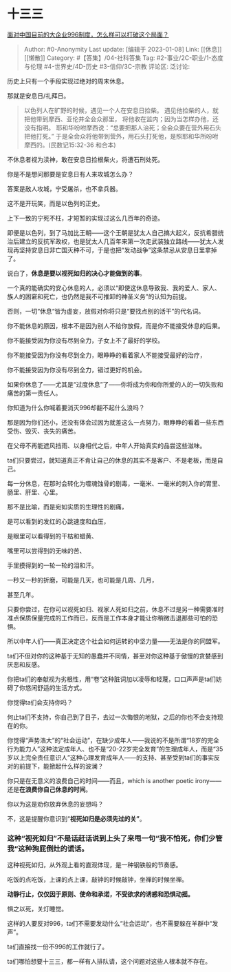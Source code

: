 # 十三三
[面对中国目前的大企业996制度，怎么样可以打破这个局面？](https://www.zhihu.com/question/443196572/answer/2833386622)

> Author: #0-Anonymity
> Last update: [编辑于 2023-01-08]
> Link: [[休息]] [[懒散]]
> Category: #【答集】/04-社科答集
> Tag: #2-事业/2C-职业/1-态度与伦理 #4-世界史/4D-历史 #3-信仰/3C-宗教
> 评论区:
> 泛讨论:

历史上只有一个手段实现过绝对的周末休息。

那就是安息日/礼拜日。

> 以色列人在旷野的时候，遇见一个人在安息日捡柴。 遇见他捡柴的人，就把他带到摩西、亚伦并全会众那里， 将他收在监内；因为当怎样办他，还没有指明。 耶和华吩咐摩西说：“总要把那人治死；全会众要在营外用石头把他打死。” 于是全会众将他带到营外，用石头打死他，是照耶和华所吩咐摩西的。(民数记15:32-36 和合本)

不休息者视为渎神，敢在安息日捡根柴火，将遭石刑处死。

你是不是想问那要是安息日有人来攻城怎么办？

答案是敌人攻城，宁受屠杀，也不拿兵器。

这不是开玩笑，而是以色列的正史。

上下一致的宁死不枉，才短暂的实现过这么几百年的奇迹。

即便是以色列，到了马加比王朝——这个王朝是犹太人自己搞大起义，反抗希腊统治后建立的反抗军政权，也是犹太人几百年来第一次走武装独立路线——犹太人发现再坚持安息日非亡国灭种不可，于是也把“发动战争”这条禁忌从安息日里拿掉了。

说白了，**休息是要以视死如归的决心才能做到的事**。

一个真的能确实的安心休息的人，必须以“即使这休息导致我、我的爱人、家人、族人的困窘和死亡，也仍然是我不可推卸的神圣义务”的认知为前提。

否则，一切“休息“皆为虚妄，放假对你将只是“要找点别的活干”的代名词。

你不能休息的原因，根本不是因为别人不给你放假，而是你不能接受休息的后果。

你不能接受因为你没有尽到全力，子女上不了最好的学校。

你不能接受因为你没有尽到全力，眼睁睁的看着家人不能接受最好的治疗，

你不能接受因为你没有尽到全力，错过更好的机会。

如果你休息了——尤其是“过度休息”了——你将成为你和你所爱的人的一切失败和痛苦的第一责任人。

你知道为什么你喊着要消灭996却翻不起什么浪吗？

那是因为你们还小，还没有体会过因为就差这么一点努力，眼睁睁的看着一些东西受伤、毁灭、丧失的痛苦。

在父母不再能遮风挡雨、以身相代之后，中年人开始真实的品尝这些滋味。

ta们只要尝过，就知道真正不肯让自己的休息的其实不是客户、不是老板，而是自己。

每一分休息，在那时会转化为噬魂蚀骨的剧毒，一毫米、一毫米的刺入你的胃里、肠里、肝里、心里。

那不是比喻，而是宛如实质的生理性的剧痛，

是可以看到的发红的心跳速度和血压，

是眼里可以看得到的干枯和蜡黄、

嘴里可以尝得到的无味的苦、

手里摸得到的一轮一轮的泪和汗。

一秒又一秒的折磨，可能是几天，也可能是几周、几月，

甚至几年。

只要你尝过，在你可以视死如归、视家人死如归之前，休息不过是另一种需要准时准点保质保量完成的工作而已，反而是工作本身才能让你稍微击退那些可怕的恐惧。

所以中年人们——真正决定这个社会如何运转的中坚力量——无法是你的同盟军。

ta们不但对你的这种基于无知的愚蠢并不同情，甚至对你这种基于傲慢的贪婪感到厌恶和反感。

你把ta们的奉献视为劣根性，用“卷”这种脏词加以凌辱和轻蔑，口口声声是ta们妨碍了你悠闲舒适的生活方式。

你觉得ta们会支持你吗？

何止ta们不支持，你自己到了日子，去过一次悔恨的地狱，之后的你也不会支持现在的你。

你觉得“声势浩大”的“社会运动”，在缺少成年人——我说的不是所谓“18岁的完全行为能力人”这种法定成年人、也不是“20-22岁完全发育”的生理成年人，而是“35岁以上完全责任意识人”这种心理发育成年人——的支持、甚至受到ta们的事实反对的前提下，能掀起什么样的波澜？

你只是在无意义的浪费自己的时间——而且，which is another poetic irony——还是**在浪费你自己休息的时间**。

你以为这是劝你放弃休息的妄想吗？

不，这是提醒你意识到“**视死如归是必须先过的关”**。

### **这种“视死如归”不是话赶话说到上头了来甩一句“我不怕死，你们少管我“这种狗屁倒灶的谎话。**

这种视死如归，从外观上看的直观体现，是一种钢铁般的节奏感。

吃饭的点吃饭，上课的点上课，敲钟的时候敲钟，坐禅的时候坐禅。

**动静行止，仅仅因于原则、使命和承诺，不受欲求的诱惑和恐惧动摇。**

惧之以死，关灯睡觉。

这样的人要反对996，ta们不需要发动什么“社会运动”，也不需要躲在羊群中“发声”。

ta们直接找一份不996的工作就行了。

ta们哪怕想要十三三，都一样有人排队请，这个问题对这些人根本就不存在。
